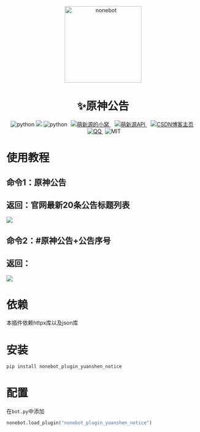 <p align="center">
  <a href="https://v2.nonebot.dev/"><img src="https://camo.githubusercontent.com/0ef71e86056da694c540790aa4a4e314396884d6c4fdb95362a7538b27a1b034/68747470733a2f2f76322e6e6f6e65626f742e6465762f6c6f676f2e706e67" width="200" height="200" alt="nonebot" data-canonical-src="https://v2.nonebot.dev/logo.png" style="max-width: 100%;"></a>
</p>
<div align="center">
    <h1 align="center">✨原神公告</h1>
</div>
<p align="center">
<!-- 插件名称 -->
<img src="https://img.shields.io/badge/插件名称-原神公告-blue" alt="python">
<!-- Python版本 -->
<img src="https://img.shields.io/badge/-Python3-white?style=flat-square&logo=Python">
<!-- 插件名称 -->
<img src="https://img.shields.io/badge/Python-3.8+-blue" alt="python">
<a style="margin-inline:5px" target="_blank" href="http://blog.juncikeji.xyz/">
	<img src="https://img.shields.io/badge/Blog-个人博客-FDE6E0?style=flat&logo=Blogger" title="萌新源的小窝">
</a>
<!-- 萌新源API -->
<a style="margin-inline:5px" target="_blank" href="https://api.juncikeji.xyz/">
	<img src="https://img.shields.io/badge/API-萌新源-blue?style=flat&logo=PHP" title="萌新源API">
</a>
<!-- CSDN博客 -->
<a style="margin-inline:5px" target="_blank" href="https://blog.csdn.net/m0_66648798">
	<img src="https://img.shields.io/badge/CSDN-博客-c32136?style=flat&logo=C" title="CSDN博客主页">
</a>
<!-- QQ群 -->
<a style="margin-inline:5px" target="_blank" href="https://jq.qq.com/?_wv=1027&k=5Ot4AUXh">
	<img src="https://img.shields.io/badge/QQ群-934541995-0cedbe?style=flat&logo=Tencent QQ" title="QQ">
</a>
<img src="https://img.shields.io/badge/license-MIT-blue" alt="MIT">
</p>




# 使用教程

## 命令1：原神公告

## 返回：官网最新20条公告标题列表

![](https://zsy.mxycn.cn/i/img/ysgg.png)

## 命令2：#原神公告+公告序号

## 返回：

![](https://zsy.mxycn.cn/i/img/ysgg0.png)

# 依赖

本插件依赖httpx库以及json库



# 安装

```bash
pip install nonebot_plugin_yuanshen_notice
```



# 配置

在`bot.py`中添加
```python
nonebot.load_plugin("nonebot_plugin_yuanshen_notice")
```